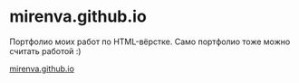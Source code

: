 # mirenva.github.io
Портфолио моих работ по HTML-вёрстке. Само портфолио тоже можно считать работой :)

[mirenva.github.io](https://mirenva.github.io)